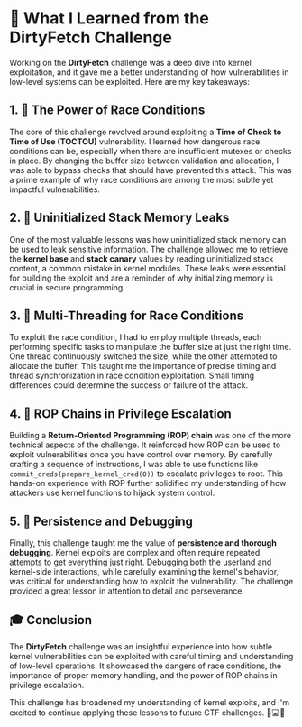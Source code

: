 # 🧠 What I Learned from the **DirtyFetch** Challenge

Working on the **DirtyFetch** challenge was a deep dive into kernel exploitation, and it gave me a better understanding of how vulnerabilities in low-level systems can be exploited. Here are my key takeaways:

## 1. 🏁 The Power of Race Conditions

The core of this challenge revolved around exploiting a **Time of Check to Time of Use (TOCTOU)** vulnerability. I learned how dangerous race conditions can be, especially when there are insufficient mutexes or checks in place. By changing the buffer size between validation and allocation, I was able to bypass checks that should have prevented this attack. This was a prime example of why race conditions are among the most subtle yet impactful vulnerabilities.

## 2. 💾 Uninitialized Stack Memory Leaks

One of the most valuable lessons was how uninitialized stack memory can be used to leak sensitive information. The challenge allowed me to retrieve the **kernel base** and **stack canary** values by reading uninitialized stack content, a common mistake in kernel modules. These leaks were essential for building the exploit and are a reminder of why initializing memory is crucial in secure programming.

## 3. 🧵 Multi-Threading for Race Conditions

To exploit the race condition, I had to employ multiple threads, each performing specific tasks to manipulate the buffer size at just the right time. One thread continuously switched the size, while the other attempted to allocate the buffer. This taught me the importance of precise timing and thread synchronization in race condition exploitation. Small timing differences could determine the success or failure of the attack.

## 4. 🔗 ROP Chains in Privilege Escalation

Building a **Return-Oriented Programming (ROP) chain** was one of the more technical aspects of the challenge. It reinforced how ROP can be used to exploit vulnerabilities once you have control over memory. By carefully crafting a sequence of instructions, I was able to use functions like `commit_creds(prepare_kernel_cred(0))` to escalate privileges to root. This hands-on experience with ROP further solidified my understanding of how attackers use kernel functions to hijack system control.

## 5. 🐛 Persistence and Debugging

Finally, this challenge taught me the value of **persistence and thorough debugging**. Kernel exploits are complex and often require repeated attempts to get everything just right. Debugging both the userland and kernel-side interactions, while carefully examining the kernel's behavior, was critical for understanding how to exploit the vulnerability. The challenge provided a great lesson in attention to detail and perseverance.

## 🎓 Conclusion

The **DirtyFetch** challenge was an insightful experience into how subtle kernel vulnerabilities can be exploited with careful timing and understanding of low-level operations. It showcased the dangers of race conditions, the importance of proper memory handling, and the power of ROP chains in privilege escalation.

This challenge has broadened my understanding of kernel exploits, and I'm excited to continue applying these lessons to future CTF challenges. 🚀💻🔐
